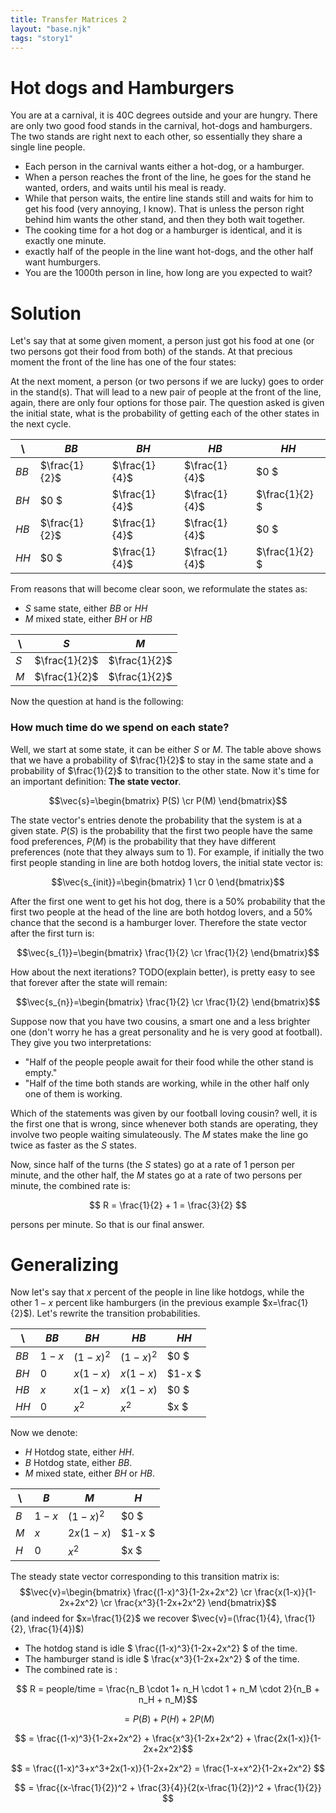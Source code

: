 ```yaml
---
title: Transfer Matrices 2
layout: "base.njk"
tags: "story1"
---
```


# Hot dogs and Hamburgers

You are at a carnival, it is 40C degrees outside and your are hungry. There are only two good food stands in the carnival, hot-dogs and hamburgers. The two stands are right next to each other, so essentially they share a single line people. 
- Each person in the carnival wants either a hot-dog, or a hamburger. 
- When a person reaches the front of the line, he goes for the stand he wanted, orders, and waits until his meal is ready. 
- While that person waits, the entire line stands still and waits for him to get his food (very annoying, I know). That is unless the person right behind him wants the other stand, and then they both wait together.
- The cooking time for a hot dog or a hamburger is identical, and it is exactly one minute. 
- exactly half of the people in the line want hot-dogs, and the other half want humburgers. 
- You are the 1000th person in line, how long are you expected to wait? 

# Solution  
Let's say that at some given moment, a person just got his food at one (or two persons got their food from both) of the stands. At that precious moment the front of the line has one of the four states:

 
At the next moment, a person (or two persons if we are lucky) goes to order in the stand(s). That will lead to a new pair of people at the front of the line, again, there are only four options for those pair. The question asked is given the initial state, what is the probability of getting each of the other states in the next cycle. 

|  \  |   $BB$     |   $BH$     |   $HB$     |   $HH$      |   
|-----|-------------|-------------|-------------|--------------|   
|$BB$|$\frac{1}{2}$|$\frac{1}{4}$|$\frac{1}{4}$|   $0        $|   
|$BH$|   $0       $|$\frac{1}{4}$|$\frac{1}{4}$|$\frac{1}{2} $|   
|$HB$|$\frac{1}{2}$|$\frac{1}{4}$|$\frac{1}{4}$|   $0        $|   
|$HH$|   $0       $|$\frac{1}{4}$|$\frac{1}{4}$|$\frac{1}{2} $|   

From reasons that will become clear soon, we reformulate the states as:
- $S$ same state, either $BB$ or $HH$ 
- $M$ mixed state, either $BH$ or $HB$ 
  
| \  |   $S$       |   $M$       |   
|-   |    -        |    -        |   
|$S$ |$\frac{1}{2}$|$\frac{1}{2}$|   
|$M$ |$\frac{1}{2}$|$\frac{1}{2}$|   

Now the question at hand is the following: 

### How much time do we spend on each state?
Well, we start at some state, it can be either $S$ or $M$. The table above shows that we have a probability of $\frac{1}{2}$ to stay in the same state and a probability of $\frac{1}{2}$ to transition to the other state. Now it's time for an important definition: **The state vector**.

$$\vec{s}=\begin{bmatrix} P(S) \cr P(M) \end{bmatrix}$$

The state vector's entries denote the probability that the system is at a given state. $P(S)$ is the probability that the first two people have the same food preferences, $P(M)$ is the probability that they have different preferences (note that they always sum to $1$). For example, if initially the two first people standing in line are both hotdog lovers, the initial state vector is: 

$$\vec{s_{init}}=\begin{bmatrix} 1 \cr 0 \end{bmatrix}$$

After the first one went to get his hot dog, there is a 50% probability that the first two people at the head of the line are both hotdog lovers, and a 50% chance that the second is a hamburger lover. Therefore the state vector after the first turn is:

$$\vec{s_{1}}=\begin{bmatrix} \frac{1}{2} \cr \frac{1}{2} \end{bmatrix}$$

How about the next iterations? TODO(explain better), is pretty easy to see that forever after the state will remain:

$$\vec{s_{n}}=\begin{bmatrix} \frac{1}{2} \cr \frac{1}{2} \end{bmatrix}$$

Suppose now that you have two cousins, a smart one and a less brighter one (don't worry he has a great personality and he is very good at football). They give you two interpretations:
- "Half of the people people await for their food while the other stand is empty."
- "Half of the time both stands are working, while in the other half only one of them is working. 

Which of the statements was given by our football loving cousin? well, it is the first one that is wrong, since whenever both stands are operating, they involve two people waiting simulateously. The $M$ states make the line go twice as faster as the $S$ states.

Now, since half of the turns (the $S$ states) go at a rate of 1 person per minute, and the other half, the $M$ states go at a rate of two persons per minute, the combined rate is:

$$ R = \frac{1}{2} + 1 = \frac{3}{2} $$

persons per minute. So that is our final answer. 

# Generalizing
Now let's say that $x$ percent of the people in line like hotdogs, while the other $1-x$ percent like hamburgers (in the previous example $x=\frac{1}{2}$). Let's rewrite the transition probabilities.

|  \  |   $BB$      |   $BH$      |   $HB$      |   $HH$       |   
|-----|-------------|-------------|-------------|--------------|   
|$BB$ |$1-x$        |$(1-x)^2$    |$(1-x)^2$    |$0           $|   
|$BH$ |$0$          |$x(1-x)$     |$x(1-x)$     |$1-x         $|   
|$HB$ |$x$          |$x(1-x)$     |$x(1-x)$     |$0           $|   
|$HH$ |$0$          |$x^2$        |$x^2$        |$x           $|  

Now we denote:
- $H$ Hotdog state, either $HH$. 
- $B$ Hotdog state, either $BB$. 
- $M$ mixed state, either $BH$ or $HB$. 

|  \  |   $B$       |   $M$       |   $H$        |   
|-----|-------------|-------------|--------------|   
|$B$  |$1-x$        |$(1-x)^2$    |$0           $|   
|$M$  |$x$          |$2x(1-x)$    |$1-x         $|   
|$H$  |$0$          |$x^2$        |$x           $|  


The steady state vector corresponding to this transition matrix is:
$$\vec{v}=\begin{bmatrix} \frac{(1-x)^3}{1-2x+2x^2} \cr \frac{x(1-x)}{1-2x+2x^2} \cr \frac{x^3}{1-2x+2x^2} \end{bmatrix}$$
(and indeed for $x=\frac{1}{2}$ we recover $\vec{v}=(\frac{1}{4}, \frac{1}{2}, \frac{1}{4})$)

- The hotdog stand is idle $  \frac{(1-x)^3}{1-2x+2x^2} $ of the time.
- The hamburger stand is idle $  \frac{x^3}{1-2x+2x^2} $ of the time.
- The combined rate is :

$$ R = people/time = \frac{n_B \cdot 1+ n_H \cdot 1 + n_M \cdot 2}{n_B + n_H + n_M}$$

$$ = P(B) + P(H) + 2P(M) $$ 

$$ = \frac{(1-x)^3}{1-2x+2x^2} + \frac{x^3}{1-2x+2x^2} + \frac{2x(1-x)}{1-2x+2x^2}$$

$$ = \frac{(1-x)^3+x^3+2x(1-x)}{1-2x+2x^2} = \frac{1-x+x^2}{1-2x+2x^2} $$

$$ = \frac{(x-\frac{1}{2})^2 + \frac{3}{4}}{2(x-\frac{1}{2})^2 + \frac{1}{2}} $$

